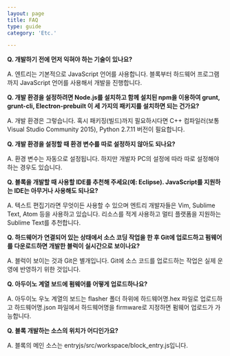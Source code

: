 ```yaml
---
layout: page
title: FAQ
type: guide
category: 'Etc.'

---
```


**Q. 개발하기 전에 먼저 익혀야 하는 기술이 있나요?**

A. 엔트리는 기본적으로 JavaScript 언어를 사용합니다. 블록부터 하드웨어 프로그램까지 JavaScript 언어를 사용해서 개발을 진행합니다.

**Q. 개발 환경을 설정하려면 Node.js를 설치하고 함께 설치된 npm을 이용하여 grunt, grunt-cli, Electron-prebuilt 이 세 가지의 패키지를 설치하면 되는 건가요?**

A. 개발 환경은 그렇습니다. 혹시 패키징(빌드)까지 필요하시다면 C++ 컴파일러(보통 Visual Studio Community 2015), Python 2.7.11 버전이 필요합니다.

**Q. 개발 환경을 설정할 때 환경 변수를 따로 설정하지 않아도 되나요?**

A. 환경 변수는 자동으로 설정됩니다. 하지만 개발자 PC의 설정에 따라 따로 설정해야 하는 경우도 있습니다.

**Q. 블록을 개발할 때 사용할 IDE를 추천해 주세요(예: Eclipse). JavaScript를 지원하는 IDE는 아무거나 사용해도 되나요?**

A. 텍스트 편집기라면 무엇이든 사용할 수 있으며 엔트리 개발자들은 Vim, Sublime Text, Atom 등을 사용하고 있습니다. 리소스를 적게 사용하고 멀티 플랫폼을 지원하는 Sublime Text를 추천합니다.

**Q. 하드웨어가 연결되어 있는 상태에서 소스 코딩 작업을 한 후 Git에 업로드하고 펌웨어를 다운로드하면 개발한 블럭이 실시간으로 보이나요?**

A. 블럭이 보이는 것과 Git은 별개입니다. Git에 소스 코드를 업로드하는 작업은 실제 운영에 반영하기 위한 것입니다.

**Q. 아두이노 계열 보드에 펌웨어를 어떻게 업로드하나요?**

A. 아두이노 우노 계열의 보드는 flasher 폴더 하위에 하드웨어명.hex 파일로 업로드하고 하드웨어명.json 파일에서 하드웨어명을 firmware로 지정하면 펌웨어 업로드가 가능합니다.

**Q. 블록 개발하는 소스의 위치가 어디인가요?**

A. 블록의 메인 소스는 entryjs/src/workspace/block_entry.js입니다.
